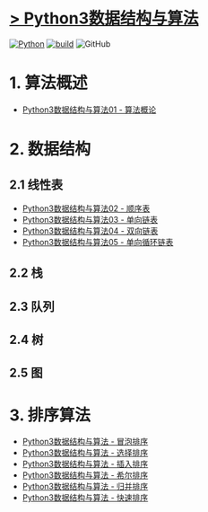 # [> Python3数据结构与算法](http://www.madmalls.com/blog/category/data-structures-and-algorithms-in-python3/)


[![Python](https://img.shields.io/badge/python-v3.4%2B-blue.svg)](https://www.python.org/)
[![build](https://img.shields.io/badge/build-passing-green.svg)](http://www.madmalls.com/)
![GitHub](https://img.shields.io/github/license/mashape/apistatus.svg)

# 1. 算法概述

- [Python3数据结构与算法01 - 算法概论](http://www.madmalls.com/blog/post/algorithm-introduction/)

# 2. 数据结构

## 2.1 线性表

- [Python3数据结构与算法02 - 顺序表](http://www.madmalls.com/blog/post/order-list/)
- [Python3数据结构与算法03 - 单向链表](http://www.madmalls.com/blog/post/singly-linked-list/)
- [Python3数据结构与算法04 - 双向链表](http://www.madmalls.com/blog/post/doubly-linked-list/)
- [Python3数据结构与算法05 - 单向循环链表](http://www.madmalls.com/blog/post/singly-circular-linked-list/)

## 2.2 栈

## 2.3 队列

## 2.4 树

## 2.5 图

# 3. 排序算法

- [Python3数据结构与算法 - 冒泡排序](http://www.madmalls.com/blog/post/bubble-sort-algorithm/)
- [Python3数据结构与算法 - 选择排序](http://www.madmalls.com/blog/post/selection-sort-algorithm/)
- [Python3数据结构与算法 - 插入排序](http://www.madmalls.com/blog/post/insertion-sort-algorithm/)
- [Python3数据结构与算法 - 希尔排序](http://www.madmalls.com/blog/post/shell-sort-algorithm/)
- [Python3数据结构与算法 - 归并排序](http://www.madmalls.com/blog/post/merge-sort-algorithm/)
- [Python3数据结构与算法 - 快速排序](http://www.madmalls.com/blog/post/quick-sort-algorithm/)

